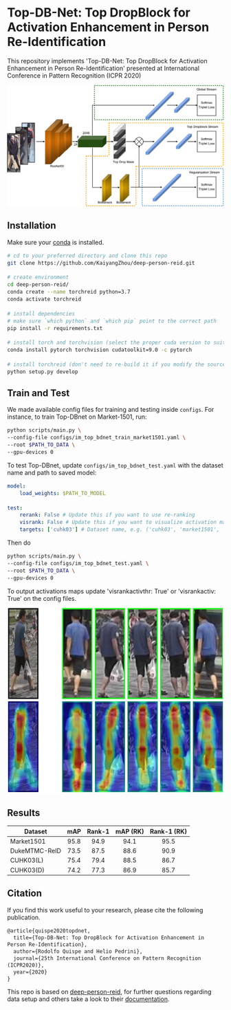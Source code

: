 Top-DB-Net: Top DropBlock for Activation Enhancement in Person Re-Identification
===========

This repository implements 'Top-DB-Net: Top DropBlock for Activation Enhancement in Person Re-Identification' presented at International Conference in Pattern Recognition (ICPR 2020)

![](architecture.png)

## Installation

Make sure your [conda](https://www.anaconda.com/distribution/) is installed.

```bash
# cd to your preferred directory and clone this repo
git clone https://github.com/KaiyangZhou/deep-person-reid.git

# create environment
cd deep-person-reid/
conda create --name torchreid python=3.7
conda activate torchreid

# install dependencies
# make sure `which python` and `which pip` point to the correct path
pip install -r requirements.txt

# install torch and torchvision (select the proper cuda version to suit your machine)
conda install pytorch torchvision cudatoolkit=9.0 -c pytorch

# install torchreid (don't need to re-build it if you modify the source code)
python setup.py develop
```

## Train and Test

We made available config files for training and testing inside `configs`. For instance, to train Top-DBnet on Market-1501, run:

```bash
python scripts/main.py \
--config-file configs/im_top_bdnet_train_market1501.yaml \
--root $PATH_TO_DATA \
--gpu-devices 0
```

To test Top-DBnet, update `configs/im_top_bdnet_test.yaml` with the dataset name and path to saved model:

```yaml
model:
    load_weights: $PATH_TO_MODEL

test:
    rerank: False # Update this if you want to use re-ranking
    visrank: False # Update this if you want to visualize activation maps
    targets: ['cuhk03'] # Dataset name, e.g. ('cuhk03', 'market1501', 'dukemtmcreid')
```

Then do

```bash
python scripts/main.py \
--config-file configs/im_top_bdnet_test.yaml \
--root $PATH_TO_DATA \
--gpu-devices 0
```

To output activations maps update 'visrankactivthr: True' or 'visrankactiv: True' on the config files.

<p align="center">
    <img src="activation_sample.jpg" alt="drawing" width="500"/>
</p>

Results
--------

| Dataset       | mAP  | Rank-1 | mAP (RK)| Rank-1 (RK)  | 
| ------------- |:----:|:------:|:-------:|:------------:|
| Market1501    | 95.8 | 94.9   | 94.1    | 95.5         |
| DukeMTMC-ReID | 73.5 | 87.5   | 88.6    | 90.9         |
| CUHK03(L)     | 75.4 | 79.4   | 88.5    | 86.7         |
| CUHK03(D)     | 74.2 | 77.3   | 86.9    | 85.7         |


Citation
---------
If you find this work useful to your research, please cite the following publication.

```
@article{quispe2020topdnet,
  title={Top-DB-Net: Top DropBlock for Activation Enhancement in Person Re-Identification},
  author={Rodolfo Quispe and Helio Pedrini},
  journal={25th International Conference on Pattern Recognition (ICPR2020)},
  year={2020}
}
```

This repo is based on [deep-person-reid](https://github.com/KaiyangZhou/deep-person-reid), for further questions regarding data setup and others take a look to their [documentation](https://kaiyangzhou.github.io/deep-person-reid/).